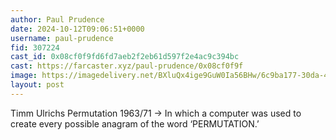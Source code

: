 ```yaml
---
author: Paul Prudence
date: 2024-10-12T09:06:51+0000
username: paul-prudence
fid: 307224
cast_id: 0x08cf0f9fd6fd7aeb2f2eb61d597f2e4ac9c394bc
cast: https://farcaster.xyz/paul-prudence/0x08cf0f9f
image: https://imagedelivery.net/BXluQx4ige9GuW0Ia56BHw/6c9ba177-30da-4db1-8144-0373d5f64000/original
layout: post
---
```


Timm Ulrichs
Permutation 1963/71
→
In which a computer was used to create every possible anagram of the word ‘PERMUTATION.’

<img src='https://imagedelivery.net/BXluQx4ige9GuW0Ia56BHw/6c9ba177-30da-4db1-8144-0373d5f64000/original' alt='' referrerpolicy='no-referrer'/>

